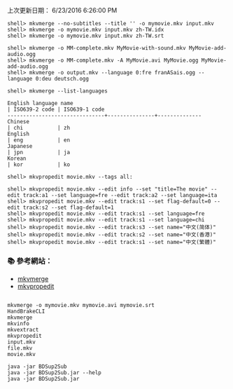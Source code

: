 上次更新日期： 6/23/2016 6:26:00 PM                                                          

```console 
shell> mkvmerge --no-subtitles --title '' -o mymovie.mkv input.mkv
shell> mkvmerge -o mymovie.mkv input.mkv zh-TW.idx
shell> mkvmerge -o mymovie.mkv input.mkv zh-TW.srt  
```

```console 
shell> mkvmerge -o MM-complete.mkv MyMovie-with-sound.mkv MyMovie-add-audio.ogg
shell> mkvmerge -o MM-complete.mkv -A MyMovie.avi MyMovie.ogg MyMovie-add-audio.ogg
shell> mkvmerge -o output.mkv --language 0:fre franASais.ogg --language 0:deu deutsch.ogg
```

```console 
shell> mkvmerge --list-languages
```

```
English language name                                                            | ISO639-2 code | ISO639-1 code
-------------------------------+---------------+--------------
Chinese                                                                          | chi           | zh           
English                                                                          | eng           | en
Japanese                                                                         | jpn           | ja           
Korean                                                                           | kor           | ko           
```

```console 
shell> mkvpropedit movie.mkv --tags all:
```

```console 
shell> mkvpropedit movie.mkv --edit info --set "title=The movie" --edit track:a1 --set language=fre --edit track:a2 --set language=ita
shell> mkvpropedit movie.mkv --edit track:s1 --set flag-default=0 --edit track:s2 --set flag-default=1
shell> mkvpropedit movie.mkv --edit track:s1 --set language=fre
shell> mkvpropedit movie.mkv --edit track:s1 --set language=chi
shell> mkvpropedit movie.mkv --edit track:s3 --set name="中文(简体)"
shell> mkvpropedit movie.mkv --edit track:s2 --set name="中文(香港)"
shell> mkvpropedit movie.mkv --edit track:s1 --set name="中文(繁體)"

```

### :books: 參考網站：
- [mkvmerge](https://mkvtoolnix.download/doc/mkvmerge.html)
- [mkvpropedit](https://mkvtoolnix.download/doc/mkvpropedit.html)



```

mkvmerge -o mymovie.mkv mymovie.avi mymovie.srt
HandBrakeCLI
mkvmerge
mkvinfo
mkvextract
mkvpropedit
input.mkv
file.mkv
movie.mkv

java -jar BDSup2Sub
java -jar BDSup2Sub.jar --help
java -jar BDSup2Sub.jar


```

